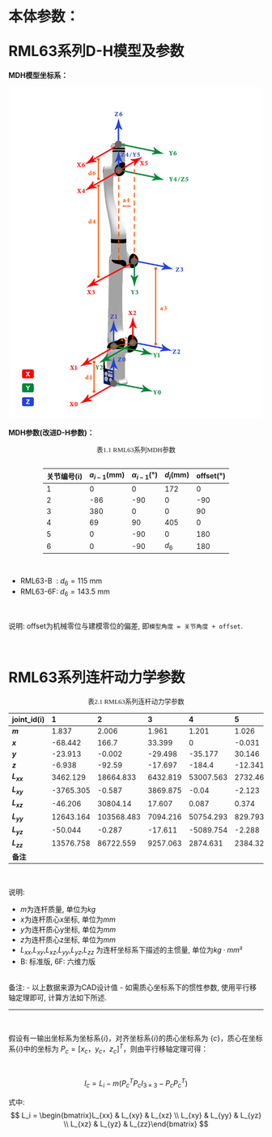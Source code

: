 # <p class="hidden">本体参数：</p>RML63系列D-H模型及参数

**MDH模型坐标系：**

<div align="center"> <img src="../robotParameter/doc/RML63.png" width = 500 /> </div>

**MDH参数(改进D-H参数)：**

<style>
.center 
{
  width: auto;
  display: table;
  margin-left: auto;
  margin-right: auto;
}
</style>

<p align="center"><font face="黑体" size=2.>表1.1 RML63系列MDH参数</font></p>

<div class="center">

|关节编号(i)|$a_{i-1}$(mm)|$\alpha_{i -1}$(°)|$d_i$(mm)|offset(°)|
|:--|:--|:--|:--|:--|
|   1   |   0     |   0    |  172  |  0   |
|   2   |   -86   |   -90  |   0   |  -90 |
|   3   |   380   |   0    |   0   |  90  |
|   4   |   69    |   90   |   405 |  0   |
|   5   |   0     |   -90  |   0   |  180 |
|   6   |   0     |   -90  | $d_6$ |  180 |

</div>

<br>

- RML63-B &nbsp;: $d_6=115$ mm
- RML63-6F: $d_6=143.5$ mm


<br>

说明: offset为机械零位与建模零位的偏差, 即`模型角度 = 关节角度 + offset`.

<br>



# RML63系列连杆动力学参数
<style>
.center 
{
  width: auto;
  display: table;
  margin-left: auto;
  margin-right: auto;
}
</style>

<p align="center"><font face="黑体" size=2.>表2.1 RML63系列连杆动力学参数</font></p>

|   joint_id(i)     |  1      |  2      |  3      |  4       |  5      |  6      |  -      |
|:--        |:--      |:--      |:--      |:--       |:--      |:--      |:--      |
| **$m$**       | 1.837   | 2.006   | 1.961   | 1.201    | 1.026   | 0.107   | 0.248   |
| **$x$**       | -68.442 | 166.7   | 33.399  | 0        | -0.031  | -0.506  | -0.426  |
| **$y$**       | -23.913 | -0.002  | -29.498 | -35.177  | 30.146  | 0.255   | 0.237   |
| **$z$**       | -6.938  | -92.59  | -17.697 | -184.4   | -12.341 | -10.801 | -27.223 |
| **$L_{xx}$**  | 3462.129 | 18664.833 | 6432.819 | 53007.563 | 2732.466 | 50.918 | 308.844 |
| **$L_{xy}$**  | -3765.305 | -0.587  | 3869.875 | -0.04    | -2.123  | -3.136  | -3.781  |
| **$L_{xz}$**  | -46.206  | 30804.14 | 17.607  | 0.087    | 0.374   | -0.699  | -1.468  |
| **$L_{yy}$**  | 12643.164 | 103568.483 | 7094.216 | 50754.293 | 829.793 | 47.42 | 304.616 |
| **$L_{yz}$**  | -50.044  | -0.287  | -17.611 | -5089.754 | -2.288  | 0.388   | 0.888   |
| **$L_{zz}$**  | 13576.758 | 86722.559 | 9257.063 | 2874.631 | 2384.323 | 60.35  | 122.62  |
| **备注**       |         |         |         |         |         | B       | 6F      |

<br>

说明:
- $m$为连杆质量, 单位为$kg$
- $x$为连杆质心x坐标, 单位为$mm$
- $y$为连杆质心y坐标, 单位为$mm$
- $z$为连杆质心z坐标, 单位为$mm$
- $L_{xx}$,$L_{xy}$,$L_{xz}$,$L_{yy}$,$L_{yz}$,$L_{zz}$ 为连杆坐标系下描述的主惯量, 单位为$kg·mm²$
- B: 标准版, 6F: 六维力版

<br>
备注: 
- 以上数据来源为CAD设计值
- 如需质心坐标系下的惯性参数, 使用平行移轴定理即可, 计算方法如下所述.

<br>

---

<br>


假设有一输出坐标系为坐标系$\{i\}$，对齐坐标系$\{i\}$的质心坐标系为 $\{c\}$，质心在坐标系$\{i\}$中的坐标为 $P_c = [x_c  ，y_c， z_c]^T$，则由平行移轴定理可得：

<br>

$$I_c = L_i - m (P_{c}^{T}P_cI_{3×3} - P_cP_{c}^{T})$$


式中:
$$
L_i = \begin{bmatrix}L_{xx} & L_{xy} & L_{xz} \\ L_{xy} & L_{yy} & L_{yz} \\ L_{xz} & L_{yz} & L_{zz}\end{bmatrix}
$$
